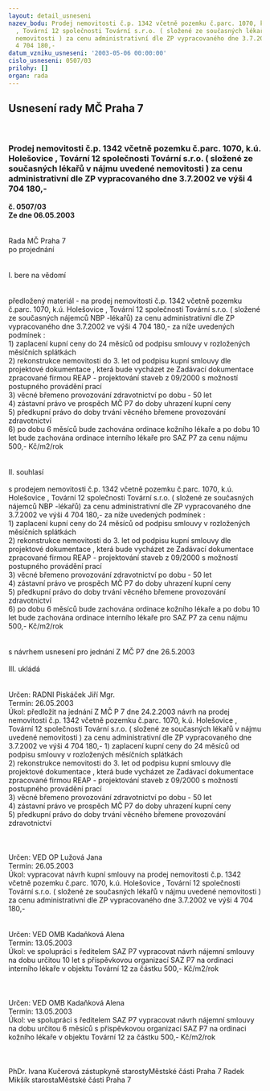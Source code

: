 ```yaml
---
layout: detail_usneseni
nazev_bodu: Prodej nemovitosti č.p. 1342 včetně pozemku č.parc. 1070, k.ú. Holešovice
  , Tovární 12 společnosti Tovární s.r.o. ( složené ze současných lékařů v nájmu uvedené
  nemovitosti ) za cenu administrativní dle ZP vypracovaného dne 3.7.2002 ve výši
  4 704 180,-
datum_vzniku_usneseni: '2003-05-06 00:00:00'
cislo_usneseni: 0507/03
prilohy: []
organ: rada
---
```

<div id="ucUsn_pList" class="usn">
	<span><h2>Usnesení rady MČ Praha 7 </h2>
<br></span><div class="standBody">
<span><h3>Prodej nemovitosti č.p. 1342 včetně pozemku č.parc. 1070, k.ú. Holešovice , Tovární 12 společnosti Tovární s.r.o. ( složené ze současných lékařů v nájmu uvedené nemovitosti ) za cenu administrativní dle ZP vypracovaného dne 3.7.2002 ve výši 4 704 180,-</h3></span><div class="center">
		<strong>č. 0507/03</strong><br>
	</div>
<div class="center">
		<strong>Ze dne 06.05.2003</strong><br><br>
	</div>
<br>Rada MČ Praha 7<br>po projednání<br><br><br>I.	bere na vědomí<br><br> <br>předložený materiál - na prodej nemovitosti č.p. 1342 včetně pozemku č.parc. 1070, k.ú. Holešovice , Tovární 12 společnosti Tovární s.r.o. ( složené ze současných nájemců NBP -lékařů) za cenu administrativní dle ZP vypracovaného dne 3.7.2002 ve výši 4 704 180,- za níže uvedených podmínek :<br>1) zaplacení kupní ceny do 24 měsíců od podpisu smlouvy v rozložených měsíčních splátkách<br>2) rekonstrukce nemovitosti do 3. let od podpisu kupní smlouvy dle projektové dokumentace , která bude vycházet ze Zadávací dokumentace zpracované firmou REAP - projektování staveb z 09/2000 s možností postupného provádění prací<br>3) věcné břemeno  provozování zdravotnictví po dobu - 50 let<br>4) zástavní právo ve prospěch MČ P7 do doby uhrazení kupní ceny<br>5) předkupní právo do doby trvání věcného břemene provozování zdravotnictví  <br>6) po dobu 6 měsíců bude zachována ordinace kožního lékaře a po dobu 10 let bude zachována ordinace interního lékaře pro SAZ P7 za cenu nájmu 500,- Kč/m2/rok<br><br><br>II.	souhlasí <br><br>s prodejem nemovitosti č.p. 1342 včetně pozemku č.parc. 1070, k.ú. Holešovice , Tovární 12 společnosti Tovární s.r.o. ( složené ze současných nájemců NBP -lékařů) za cenu administrativní dle ZP vypracovaného dne 3.7.2002 ve výši 4 704 180,- za níže uvedených podmínek :<br>1) zaplacení kupní ceny do 24 měsíců od podpisu smlouvy v rozložených měsíčních splátkách<br>2) rekonstrukce nemovitosti do 3. let od podpisu kupní smlouvy dle projektové dokumentace , která bude vycházet ze Zadávací dokumentace zpracované firmou REAP - projektování staveb z 09/2000 s možností postupného provádění prací<br>3) věcné břemeno  provozování zdravotnictví po dobu - 50 let<br>4) zástavní právo ve prospěch MČ P7 do doby uhrazení kupní ceny<br>5) předkupní právo do doby trvání věcného břemene provozování zdravotnictví  <br>6) po dobu 6 měsíců bude zachována ordinace kožního lékaře a po dobu 10 let bude zachována ordinace interního lékaře pro SAZ P7 za cenu nájmu 500,- Kč/m2/rok<br><br><br>s návrhem usnesení pro jednání Z MČ P7 dne 26.5.2003<br><br>III.	ukládá <br><br> <br>Určen:	RADNI Piskáček Jiří Mgr.<br>Termín: 26.05.2003<br>Úkol:	předložit na jednání Z MČ P 7 dne 24.2.2003 návrh na   prodej nemovitosti č.p. 1342 včetně pozemku č.parc. 1070, k.ú. Holešovice , Tovární 12 společnosti Tovární s.r.o. ( složené ze současných lékařů v nájmu uvedené nemovitosti ) za cenu administrativní dle ZP vypracovaného dne 3.7.2002 ve výši 4 704 180,-                                                            1) zaplacení kupní ceny do 24 měsíců od podpisu smlouvy v rozložených měsíčních splátkách<br>2) rekonstrukce nemovitosti do 3. let od podpisu kupní smlouvy dle projektové dokumentace , která bude vycházet ze Zadávací dokumentace zpracované firmou REAP - projektování staveb z 09/2000 s možností postupného provádění prací<br>3) věcné břemeno  provozování zdravotnictví po dobu - 50 let<br>4) zástavní právo ve prospěch MČ P7 do doby uhrazení kupní ceny<br>5) předkupní právo do doby trvání věcného břemene provozování zdravotnictví  <br><br> <br> <br>Určen:	VED OP Lužová Jana<br>Termín: 26.05.2003<br>Úkol:	vypracovat návrh kupní smlouvy na   prodej nemovitosti č.p. 1342 včetně pozemku č.parc. 1070, k.ú. Holešovice , Tovární 12 společnosti Tovární s.r.o. ( složené ze současných lékařů v nájmu uvedené nemovitosti ) za cenu administrativní dle ZP vypracovaného dne 3.7.2002 ve výši 4 704 180,-<br> <br> <br>Určen:	VED OMB Kadaňková Alena<br>Termín: 13.05.2003<br>Úkol:	ve spolupráci s ředitelem SAZ P7 vypracovat návrh nájemní smlouvy na dobu určitou 10 let s příspěvkovou organizací SAZ P7 na ordinaci interního lékaře v objektu Tovární 12 za částku 500,- Kč/m2/rok<br> <br><br> <br>Určen:	VED OMB Kadaňková Alena<br>Termín: 13.05.2003<br>Úkol:	ve spolupráci s ředitelem SAZ P7 vypracovat návrh nájemní smlouvy na dobu určitou 6 měsíců s příspěvkovou organizací SAZ P7 na ordinaci kožního lékaře v objektu Tovární 12 za částku 500,- Kč/m2/rok<br> <br> <br>	<br>PhDr. Ivana Kučerová zástupkyně starostyMěstské části Praha 7	 Radek Mikšík starostaMěstské části Praha 7<br>	<br><br>
</div>
</div>